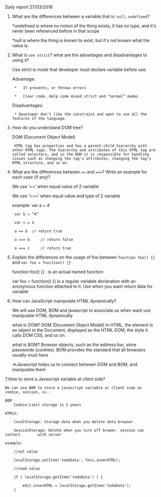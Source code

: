 ﻿
Daily report 27/03/2016


1. What are the differences between a variable that is: `null`, `undefined`?
	
	*undefined is where no notion of the thing exists; it has no type, and it's never been referenced before in that scope

	*null is where the thing is known to exist, but it's not known what the value is.

2. What is `use strict`? what are the advantages and disadvantages to using it?

	Use strict is mode that developer must declare variable before use.
	
	Advantage: 
		
		*	It prevents, or throws errors
		
		*	Clear code. Help code mixed strict and “normal” modes

	Disadvantages:
		
	 	* Developer don’t like the constraint and want to use all the 			features of the language.

3. How do you understand DOM tree?

	DOM (Document Object Model)
	
		HTML tag has properties and has a parent-child hierarchy with other HTML tags. The hierarchy and attributes of this HTML tag are called selectors, and in the DOM it is responsible for handling issues such as changing the tag's attributes, changing the tag's HTML structure, and so on.

		
		                                 

















4. What are the differences between `==` and `===`? Write an example for each case (if any)?

	We use ‘==’ when 	equal value of 2 variable


	We use ‘===’ when equal value and type of 2 variable

	example: 
		var a = 4
	
		var b = “4”

		var c = 4

		a == b 	// return true

		a === b 	// return false
	
		a === c 	// return true

5. Explain the differences on the usage of foo between `function foo() {}` and `var foo = function() {}`

	function foo() {} :  is an actual named function

	var foo = function() {}  is a regular variable declaration with an 	anonymous function attached to it. Use when you want return data for variable

6. How can JavaScript manipulate HTML dynamically?

	We will use DOM, BOM and javascript to associate us when want use manipulate HTML dynamically

	what ís DOM? DOM (Document Object Model) 	In HTML, the element is an object 	in the Document, displayed as the HTML DOM, the style it calls DOM CSS, 	and so on.

	what ís BOM? Browser objects, such as the address bar, store passwords 	(cookies). BOM provides the standard that all browsers usually must have 

	=>Javascript helps us to connect between DOM and BOM, and manipulate them

7.How to store a Javascript variable at client side?

	We can use BOM to store a javascript variable ar client side as cookie, session, vv..

	BOM
		Cookie:Limit storage is 1 years

	HTML5:

		localStorage: Storage data when you delete data browser

		SessionStorage: Delete when you turn off brower. session can contact 		with server 

	example: 

		//set value

 		localStorage.setItem('todoData', this.innerHTML);

		//read value

		if ( localStorage.getItem('todoData') ) {
		
		    edit.innerHTML = localStorage.getItem('todoData'); 
 		}

	




 
